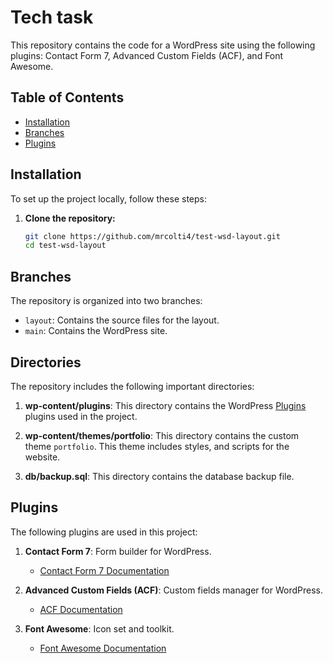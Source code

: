 # Tech task

This repository contains the code for a WordPress site using the following plugins: Contact Form 7, Advanced Custom Fields (ACF), and Font Awesome. 

## Table of Contents

- [Installation](#installation)
- [Branches](#branches)
- [Plugins](#plugins)

## Installation

To set up the project locally, follow these steps:

1. **Clone the repository:**
   ```sh
   git clone https://github.com/mrcolti4/test-wsd-layout.git
   cd test-wsd-layout

## Branches
The repository is organized into two branches:

- `layout`: Contains the source files for the layout.
- `main`: Contains the WordPress site.

## Directories

The repository includes the following important directories:

1. **wp-content/plugins**: This directory contains the WordPress [Plugins](#plugins) plugins used in the project.

2. **wp-content/themes/portfolio**: This directory contains the custom theme `portfolio`. This theme includes styles, and scripts for the website.

3. **db/backup.sql**: This directory contains the database backup file.

## Plugins

The following plugins are used in this project:

1. **Contact Form 7**: Form builder for WordPress.
   - [Contact Form 7 Documentation](https://contactform7.com/docs/)

2. **Advanced Custom Fields (ACF)**: Custom fields manager for WordPress.
   - [ACF Documentation](https://www.advancedcustomfields.com/resources/)

3. **Font Awesome**: Icon set and toolkit.
   - [Font Awesome Documentation](https://fontawesome.com/docs)
